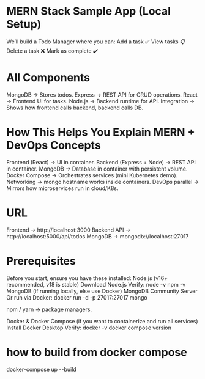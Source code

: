# MERN Stack Sample App (Local Setup)
We’ll build a Todo Manager where you can:
Add a task ✅
View tasks 📋
Delete a task ❌
Mark as complete ✔️

# All Components
MongoDB → Stores todos.
Express → REST API for CRUD operations.
React → Frontend UI for tasks.
Node.js → Backend runtime for API.
Integration → Shows how frontend calls backend, backend calls DB.

# How This Helps You Explain MERN + DevOps Concepts
Frontend (React) → UI in container.
Backend (Express + Node) → REST API in container.
MongoDB → Database in container with persistent volume.
Docker Compose → Orchestrates services (mini Kubernetes demo).
Networking → mongo hostname works inside containers.
DevOps parallel → Mirrors how microservices run in cloud/K8s.

# URL
Frontend → http://localhost:3000
Backend API → http://localhost:5000/api/todos
MongoDB → mongodb://localhost:27017

# Prerequisites
Before you start, ensure you have these installed:
Node.js (v16+ recommended, v18 is stable)
    Download Node.js
    Verify:
        node -v
        npm -v
MongoDB (if running locally, else use Docker)
MongoDB Community Server
    Or run via Docker:
    docker run -d -p 27017:27017 mongo

npm / yarn → package managers.

Docker & Docker Compose (if you want to containerize and run all services)
    Install Docker Desktop
Verify:
    docker -v
    docker compose version
    

# how to build from docker compose

docker-compose up --build
